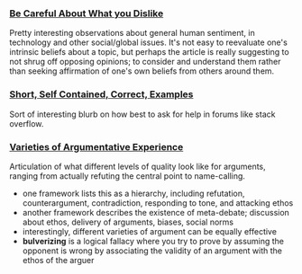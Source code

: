### [Be Careful About What you Dislike](http://lucumr.pocoo.org/2016/11/5/be-careful-about-what-you-dislike/)
Pretty interesting observations about general human sentiment, in technology and other social/global issues. It's not easy to reevaluate one's intrinsic beliefs about a topic, but perhaps the article is really suggesting to not shrug off opposing opinions; to consider and understand them rather than seeking affirmation of one's own beliefs from others around them.

### [Short, Self Contained, Correct, Examples](http://sscce.org/)
Sort of interesting blurb on how best to ask for help in forums like stack overflow.

### [Varieties of Argumentative Experience](http://slatestarcodex.com/2018/05/08/varieties-of-argumentative-experience/)
Articulation of what different levels of quality look like for arguments, ranging from actually refuting the central point to name-calling.
- one framework lists this as a hierarchy, including refutation, counterargument, contradiction, responding to tone, and attacking ethos
- another framework describes the existence of meta-debate; discussion about ethos, delivery of arguments, biases, social norms
- interestingly, different varieties of argument can be equally effective
- **bulverizing** is a logical fallacy where you try to prove by assuming the opponent is wrong by associating the validity of an argument with the ethos of the arguer
